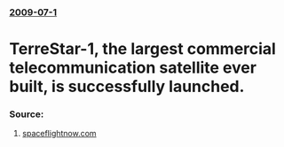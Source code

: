 ### [2009-07-1](/news/2009/07/1/index.md)

#  TerreStar-1, the largest commercial telecommunication satellite ever built, is successfully launched. 




### Source:

1. [spaceflightnow.com ](http://www.spaceflightnow.com)
